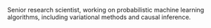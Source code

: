 Senior research scientist, working on probabilistic machine learning algorithms, including variational  methods and causal inference. 



